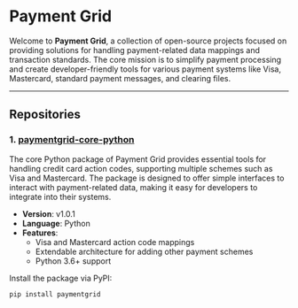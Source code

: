 # Payment Grid

Welcome to **Payment Grid**, a collection of open-source projects focused on providing solutions for handling payment-related data mappings and transaction standards. The core mission is to simplify payment processing and create developer-friendly tools for various payment systems like Visa, Mastercard, standard payment messages, and clearing files.

---

## Repositories

### 1. [paymentgrid-core-python](https://github.com/PaymentGrid/paymentgrid-core-python)
The core Python package of Payment Grid provides essential tools for handling credit card action codes, supporting multiple schemes such as Visa and Mastercard. The package is designed to offer simple interfaces to interact with payment-related data, making it easy for developers to integrate into their systems.

- **Version**: v1.0.1
- **Language**: Python
- **Features**:
  - Visa and Mastercard action code mappings
  - Extendable architecture for adding other payment schemes
  - Python 3.6+ support
  
Install the package via PyPI:

```bash
pip install paymentgrid
